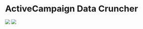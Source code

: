 # ActiveCampaign Data Cruncher

[![](https://img.shields.io/travis/com/reload/acdc.svg?style=for-the-badge)](https://travis-ci.com/reload/acdc)
[![](https://img.shields.io/codecov/c/github/reload/acdc.svg?style=for-the-badge)](https://codecov.io/gh/reload/acdc)
